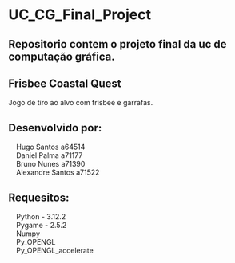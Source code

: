 # UC_CG_Final_Project

## Repositorio contem o projeto final da uc de computação gráfica.<br>
## Frisbee Coastal Quest<br>
Jogo de tiro ao alvo com frisbee e garrafas.

## Desenvolvido por:<br>
&nbsp;&nbsp;&nbsp;&nbsp;Hugo Santos a64514<br>
&nbsp;&nbsp;&nbsp;&nbsp;Daniel Palma a71177<br>
&nbsp;&nbsp;&nbsp;&nbsp;Bruno Nunes a71390<br>
&nbsp;&nbsp;&nbsp;&nbsp;Alexandre Santos a71522<br>

## Requesitos:<br>
&nbsp;&nbsp;&nbsp;&nbsp;Python - 3.12.2<br> 
&nbsp;&nbsp;&nbsp;&nbsp;Pygame - 2.5.2<br>
&nbsp;&nbsp;&nbsp;&nbsp;Numpy<br>
&nbsp;&nbsp;&nbsp;&nbsp;Py_OPENGL<br>
&nbsp;&nbsp;&nbsp;&nbsp;Py_OPENGL_accelerate<br>
